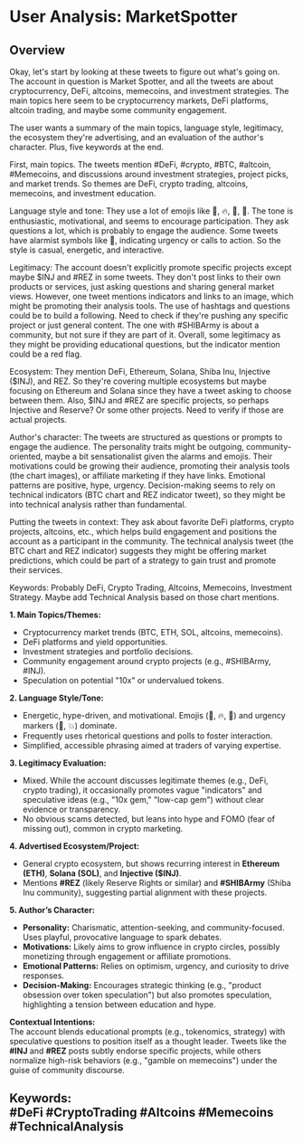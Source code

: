 # User Analysis: MarketSpotter

## Overview

<think>
Okay, let's start by looking at these tweets to figure out what's going on. The account in question is Market Spotter, and all the tweets are about cryptocurrency, DeFi, altcoins, memecoins, and investment strategies. The main topics here seem to be cryptocurrency markets, DeFi platforms, altcoin trading, and maybe some community engagement.

The user wants a summary of the main topics, language style, legitimacy, the ecosystem they're advertising, and an evaluation of the author's character. Plus, five keywords at the end.

First, main topics. The tweets mention #DeFi, #crypto, #BTC, #altcoin, #Memecoins, and discussions around investment strategies, project picks, and market trends. So themes are DeFi, crypto trading, altcoins, memecoins, and investment education.

Language style and tone: They use a lot of emojis like 💸, 🔥, 🚀, 🌟. The tone is enthusiastic, motivational, and seems to encourage participation. They ask questions a lot, which is probably to engage the audience. Some tweets have alarmist symbols like 🚨, indicating urgency or calls to action. So the style is casual, energetic, and interactive.

Legitimacy: The account doesn't explicitly promote specific projects except maybe $INJ and #REZ in some tweets. They don't post links to their own products or services, just asking questions and sharing general market views. However, one tweet mentions indicators and links to an image, which might be promoting their analysis tools. The use of hashtags and questions could be to build a following. Need to check if they're pushing any specific project or just general content. The one with #SHIBArmy is about a community, but not sure if they are part of it. Overall, some legitimacy as they might be providing educational questions, but the indicator mention could be a red flag.

Ecosystem: They mention DeFi, Ethereum, Solana, Shiba Inu, Injective ($INJ), and REZ. So they're covering multiple ecosystems but maybe focusing on Ethereum and Solana since they have a tweet asking to choose between them. Also, $INJ and #REZ are specific projects, so perhaps Injective and Reserve? Or some other projects. Need to verify if those are actual projects.

Author's character: The tweets are structured as questions or prompts to engage the audience. The personality traits might be outgoing, community-oriented, maybe a bit sensationalist given the alarms and emojis. Their motivations could be growing their audience, promoting their analysis tools (the chart images), or affiliate marketing if they have links. Emotional patterns are positive, hype, urgency. Decision-making seems to rely on technical indicators (BTC chart and REZ indicator tweet), so they might be into technical analysis rather than fundamental.

Putting the tweets in context: They ask about favorite DeFi platforms, crypto projects, altcoins, etc., which helps build engagement and positions the account as a participant in the community. The technical analysis tweet (the BTC chart and REZ indicator) suggests they might be offering market predictions, which could be part of a strategy to gain trust and promote their services.

Keywords: Probably DeFi, Crypto Trading, Altcoins, Memecoins, Investment Strategy. Maybe add Technical Analysis based on those chart mentions.
</think>

**1. Main Topics/Themes:**  
- Cryptocurrency market trends (BTC, ETH, SOL, altcoins, memecoins).  
- DeFi platforms and yield opportunities.  
- Investment strategies and portfolio decisions.  
- Community engagement around crypto projects (e.g., #SHIBArmy, #INJ).  
- Speculation on potential "10x" or undervalued tokens.  

**2. Language Style/Tone:**  
- Energetic, hype-driven, and motivational. Emojis (💸, 🔥, 🚀) and urgency markers (🚨, 💥) dominate.  
- Frequently uses rhetorical questions and polls to foster interaction.  
- Simplified, accessible phrasing aimed at traders of varying expertise.  

**3. Legitimacy Evaluation:**  
- Mixed. While the account discusses legitimate themes (e.g., DeFi, crypto trading), it occasionally promotes vague "indicators" and speculative ideas (e.g., "10x gem," "low-cap gem") without clear evidence or transparency.  
- No obvious scams detected, but leans into hype and FOMO (fear of missing out), common in crypto marketing.  

**4. Advertised Ecosystem/Project:**  
- General crypto ecosystem, but shows recurring interest in **Ethereum (ETH)**, **Solana (SOL)**, and **Injective ($INJ)**.  
- Mentions **#REZ** (likely Reserve Rights or similar) and **#SHIBArmy** (Shiba Inu community), suggesting partial alignment with these projects.  

**5. Author’s Character:**  
- **Personality:** Charismatic, attention-seeking, and community-focused. Uses playful, provocative language to spark debates.  
- **Motivations:** Likely aims to grow influence in crypto circles, possibly monetizing through engagement or affiliate promotions.  
- **Emotional Patterns:** Relies on optimism, urgency, and curiosity to drive responses.  
- **Decision-Making:** Encourages strategic thinking (e.g., "product obsession over token speculation") but also promotes speculation, highlighting a tension between education and hype.  

**Contextual Intentions:**  
The account blends educational prompts (e.g., tokenomics, strategy) with speculative questions to position itself as a thought leader. Tweets like the **#INJ** and **#REZ** posts subtly endorse specific projects, while others normalize high-risk behaviors (e.g., "gamble on memecoins") under the guise of community discourse.  

**Keywords:**  
#DeFi #CryptoTrading #Altcoins #Memecoins #TechnicalAnalysis
---
